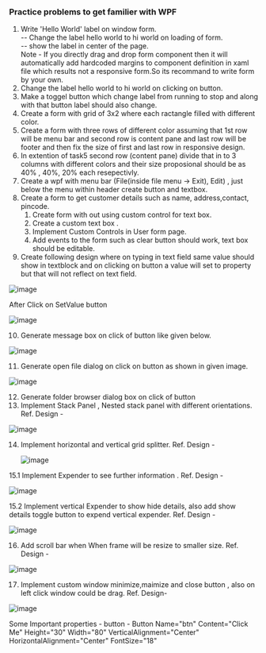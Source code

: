 ### Practice problems to get familier with WPF
1. Write 'Hello World' label on window form.   
-- Change the label hello world to hi world on loading of form.  
-- show the label in center of the page.  
Note - If you directly drag and drop form component then it will automatically add hardcoded margins to component  definition in xaml file which results not a responsive form.So its recommand to write form by your own.
2. Change the label hello world to hi world on clicking on button.
3. Make a toggel button which change label from running to stop and along with that button label should also change.
4. Create a form with grid of 3x2 where each ractangle filled with different color.
5. Create a form with three rows of different color assuming that 1st row will be menu bar and second row is content pane and last row will be footer and then fix the size of first and last row in responsive design. 
6. In extention of task5 second row (content pane) divide that in to 3 columns with different colors and their size proposional should be as 40% , 40%, 20% each resepectivly.
7. Create a wpf with menu bar (File(inside file menu -> Exit), Edit) , just below the menu within header create button and textbox.
8. Create a form to get customer details such as name, address,contact, pincode.
    1. Create form with out using custom control for text box.
    2. Create a custom text box .
    3. Implement Custom Controls in User form page.
    4. Add events to the form such as clear button should work, text box should be editable.  
9. Create following design where on typing in text field same value should show in textblock and on clicking on button a value will set to property but that will not reflect on text field.
    
![image](https://github.com/codewithheeren/.Net/assets/87074236/a5bc8f16-20fe-4a0c-a78d-230e49e78b19)

After Click on SetValue button  

![image](https://github.com/codewithheeren/.Net/assets/87074236/e234a843-0d63-46e1-a786-d365658e63ea)

10. Generate message box on click of button like given below.
    
![image](https://github.com/codewithheeren/.Net/assets/87074236/4c209c47-8953-43d1-8851-33367ad64cef)


11. Generate open file dialog on click on button as shown in given image.

![image](https://github.com/codewithheeren/.Net/assets/87074236/1064547e-64af-4a08-9b7c-0b9276074ffb)  

12. Generate folder browser dialog box on click of button
13. Implement Stack Panel , Nested stack panel with different orientations. Ref. Design -

![image](https://github.com/codewithheeren/.Net/assets/87074236/904caa42-d6de-4aa0-9b3b-efe6c22a7560)  

14. Implement horizontal and vertical grid splitter. Ref. Design -

    ![image](https://github.com/codewithheeren/.Net/assets/87074236/33e1e718-3ded-401b-9510-a373da002ea1)

15.1 Implement Expender to see further information . Ref. Design -    

![image](https://github.com/codewithheeren/.Net/assets/87074236/8d2a0f57-52ae-4b4e-932d-49d5f05cba5f)  

15.2 Implement vertical Expender to show hide details, also add show details toggle button to expend vertical expender.  Ref. Design -    

![image](https://github.com/codewithheeren/.Net/assets/87074236/417d5fe4-df98-46cd-b4c1-a874dbec8939)  

16. Add scroll bar when When frame will be resize to smaller size. Ref. Design -  

![image](https://github.com/codewithheeren/.Net/assets/87074236/115cbc50-b2c9-4419-861d-3a23d55c28b0)

17. Implement custom window minimize,maimize and close button , also on left click window could be drag. Ref. Design-

![image](https://github.com/codewithheeren/.Net/assets/87074236/208e9542-cfde-4adc-924c-4586868e6c24)







Some Important properties - 
button -
Button Name="btn" Content="Click Me" Height="30" Width="80"  VerticalAlignment="Center" HorizontalAlignment="Center"
FontSize="18"
